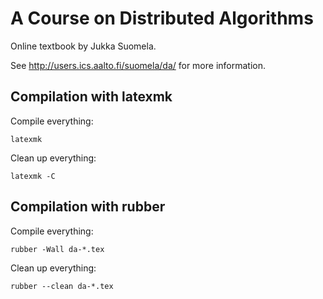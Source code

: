 A Course on Distributed Algorithms
==================================

Online textbook by Jukka Suomela.

See http://users.ics.aalto.fi/suomela/da/ for more information.


Compilation with latexmk
------------------------

Compile everything:

    latexmk

Clean up everything:

    latexmk -C


Compilation with rubber
-----------------------

Compile everything:

    rubber -Wall da-*.tex

Clean up everything:

    rubber --clean da-*.tex


